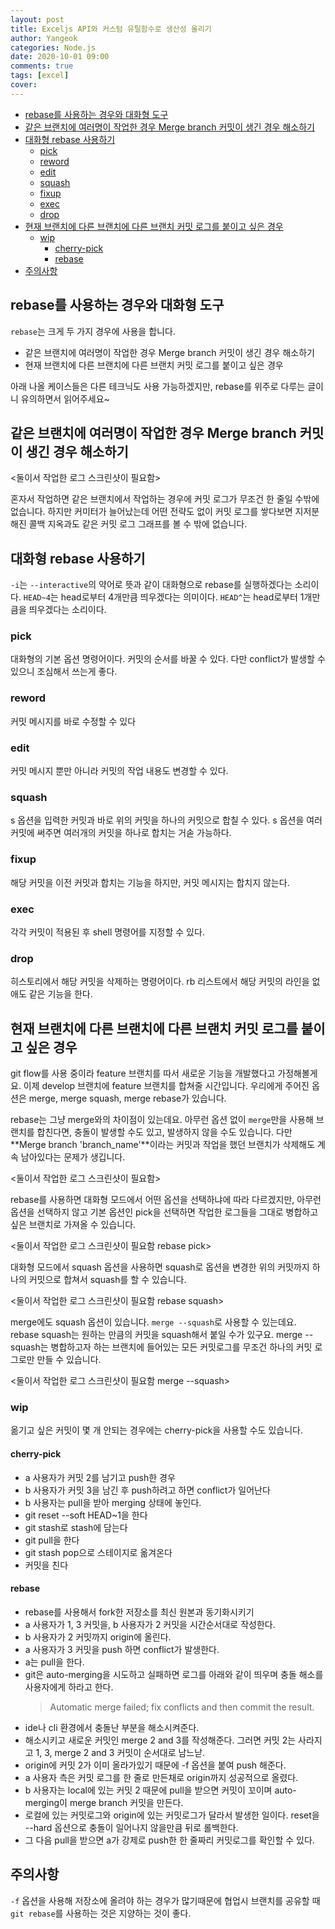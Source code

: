 ```yaml
---
layout: post
title: Exceljs API와 커스텀 유틸함수로 생산성 올리기
author: Yangeok
categories: Node.js
date: 2020-10-01 09:00
comments: true
tags: [excel]
cover:
---
```


- [rebase를 사용하는 경우와 대화형 도구](#rebase를-사용하는-경우와-대화형-도구)
- [같은 브랜치에 여러명이 작업한 경우 Merge branch 커밋이 생긴 경우 해소하기](#같은-브랜치에-여러명이-작업한-경우-merge-branch-커밋이-생긴-경우-해소하기)
- [대화형 rebase 사용하기](#대화형-rebase-사용하기)
  - [pick](#pick)
  - [reword](#reword)
  - [edit](#edit)
  - [squash](#squash)
  - [fixup](#fixup)
  - [exec](#exec)
  - [drop](#drop)
- [현재 브랜치에 다른 브랜치에 다른 브랜치 커밋 로그를 붙이고 싶은 경우](#현재-브랜치에-다른-브랜치에-다른-브랜치-커밋-로그를-붙이고-싶은-경우)
  - [wip](#wip)
    - [cherry-pick](#cherry-pick)
    - [rebase](#rebase)
- [주의사항](#주의사항)
## rebase를 사용하는 경우와 대화형 도구

`rebase`는 크게 두 가지 경우에 사용을 합니다. 

- 같은 브랜치에 여러명이 작업한 경우 Merge branch 커밋이 생긴 경우 해소하기
- 현재 브랜치에 다른 브랜치에 다른 브랜치 커밋 로그를 붙이고 싶은 경우

아래 나올 케이스들은 다른 테크닉도 사용 가능하겠지만, rebase를 위주로 다루는 글이니 유의하면서 읽어주세요~


## 같은 브랜치에 여러명이 작업한 경우 Merge branch 커밋이 생긴 경우 해소하기

<둘이서 작업한 로그 스크린샷이 필요함>

혼자서 작업하면 같은 브랜치에서 작업하는 경우에 커밋 로그가 무조건 한 줄일 수밖에 없습니다. 하지만 커미터가 늘어났는데 어떤 전략도 없이 커밋 로그를 쌓다보면 지저분해진 콜백 지옥과도 같은 커밋 로그 그래프를 볼 수 밖에 없습니다.

## 대화형 rebase 사용하기

`-i`는 `--interactive`의 약어로 뜻과 같이 대화형으로 rebase를 실행하겠다는 소리이다. `HEAD~4`는 head로부터 4개만큼 띄우겠다는 의미이다. `HEAD^`는 head로부터 1개만큼을 띄우겠다는 소리이다.


### pick

대화형의 기본 옵션 명령어이다. 커밋의 순서를 바꿀 수 있다. 다만 conflict가 발생할 수 있으니 조심해서 쓰는게 좋다.

### reword

커밋 메시지를 바로 수정할 수 있다

### edit

커밋 메시지 뿐만 아니라 커밋의 작업 내용도 변경할 수 있다.

### squash

s 옵션을 입력한 커밋과 바로 위의 커밋을 하나의 커밋으로 합칠 수 있다. s 옵션을 여러 커밋에 써주면 여러개의 커밋을 하나로 합치는 거솓 가능하다.

### fixup

해당 커밋을 이전 커밋과 합치는 기능을 하지만, 커밋 메시지는 합치지 않는다.

### exec

각각 커밋이 적용된 후 shell 명령어를 지정할 수 있다.

### drop

히스토리에서 해당 커밋을 삭제하는 명령어이다. rb 리스트에서 해당 커밋의 라인을 없애도 같은 기능을 한다.


## 현재 브랜치에 다른 브랜치에 다른 브랜치 커밋 로그를 붙이고 싶은 경우

git flow를 사용 중이라 feature 브랜치를 따서 새로운 기능을 개발했다고 가정해볼게요. 이제 develop 브랜치에 feature 브랜치를 합쳐줄 시간입니다. 우리에게 주어진 옵션은 merge, merge squash, merge rebase가 있습니다.

rebase는 그냥 merge와의 차이점이 있는데요. 아무런 옵션 없이 `merge`만을 사용해 브랜치를 합친다면, 충돌이 발생할 수도 있고, 발생하지 않을 수도 있습니다. 다만 **Merge branch 'branch_name'**이라는 커밋과 작업을 했던 브랜치가 삭제해도 계속 남아있다는 문제가 생깁니다.

<둘이서 작업한 로그 스크린샷이 필요함>

rebase를 사용하면 대화형 모드에서 어떤 옵션을 선택하냐에 따라 다르겠지만, 아무런 옵션을 선택하지 않고 기본 옵션인 pick을 선택하면 작업한 로그들을 그대로 병합하고 싶은 브랜치로 가져올 수 있습니다.

<둘이서 작업한 로그 스크린샷이 필요함 rebase pick>

대화형 모드에서 squash 옵션을 사용하면 squash로 옵션을 변경한 위의 커밋까지 하나의 커밋으로 합쳐서 squash를 할 수 있습니다.

<둘이서 작업한 로그 스크린샷이 필요함 rebase squash>

merge에도 squash 옵션이 있습니다. `merge --squash`로 사용할 수 있는데요. rebase squash는 원하는 만큼의 커밋을 squash해서 붙일 수가 있구요. merge --squash는 병합하고자 하는 브랜치에 들어있는 모든 커밋로그를 무조건 하나의 커밋 로그로만 만들 수 있습니다.

<둘이서 작업한 로그 스크린샷이 필요함 merge --squash>


### wip

옮기고 싶은 커밋이 몇 개 안되는 경우에는 cherry-pick을 사용할 수도 있습니다. 

#### cherry-pick

- a 사용자가 커밋 2를 남기고 push한 경우
- b 사용자가 커밋 3을 남긴 후 push하려고 하면 conflict가 일어난다
- b 사용자는 pull을 받아 merging 상태에 놓인다.
- git reset --soft HEAD~1을 한다
- git stash로 stash에 담는다
- git pull을 한다
- git stash pop으로 스테이지로 옮겨온다
- 커밋을 친다

#### rebase 

- rebase를 사용해서 fork한 저장소를 최신 원본과 동기화시키기
- a 사용자가 1, 3 커밋을, b 사용자가 2 커밋을 시간순서대로 작성한다.
- b 사용자가 2 커밋까지 origin에 올린다.
- a 사용자가 3 커밋을 push 하면 conflict가 발생한다.
- a는 pull을 한다.
- git은 auto-merging을 시도하고 실패하면 로그를 아래와 같이 띄우며 충돌 해소를 사용자에게 하라고 한다.
    > Automatic merge failed; fix conflicts and then commit the result.
- ide나 cli 환경에서 충돌난 부분을 해소시켜준다.
- 해소시키고 새로운 커밋인 merge 2 and 3를 작성해준다. 그러면 커밋 2는 사라지고 1, 3, merge 2 and 3 커밋이 순서대로 남느낟.
- origin에 커밋 2가 이미 올라가있기 때문에 -f 옵션을 붙여 push 해준다.
- a 사용자 측은 커밋 로그를 한 줄로 만든채로 origin까지 성공적으로 올렸다.
- b 사용자는 local에 있는 커밋 2 때문에 pull을 받으면 커밋이 꼬이며 auto-merging이 merge branch 커밋을 만든다.
- 로컬에 있는 커밋로그와 origin에 있는 커밋로그가 달라서 발생한 일이다. reset을 --hard 옵션으로 충돌이 일어나지 않을만큼 뒤로 롤백한다.
- 그 다음 pull을 받으면 a가 강제로 push한 한 줄짜리 커밋로그를 확인할 수 있다.
## 주의사항

`-f` 옵션을 사용해 저장소에 올려야 하는 경우가 많기때문에 협업시 브랜치를 공유할 때 `git rebase`를 사용하는 것은 지양하는 것이 좋다.